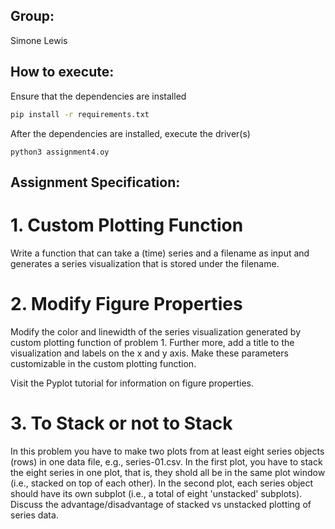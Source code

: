 ## Group:
Simone Lewis

## How to execute:
Ensure that the dependencies are installed 

```bash
pip install -r requirements.txt
```

After the dependencies are installed, execute the driver(s)
```
python3 assignment4.oy
```
## Assignment Specification:

# 1. Custom Plotting Function
Write a function that can take a (time) series and a filename as input and generates a series visualization that is stored under the filename.

# 2. Modify Figure Properties
Modify the color and linewidth of the series visualization generated by custom plotting function of problem 1. Further more, add a title to the visualization and labels on the x and y axis. Make these parameters customizable in the custom plotting function.

Visit the Pyplot tutorial for information on figure properties.

# 3. To Stack or not to Stack
In this problem you have to make two plots from at least eight series objects (rows) in one data file, e.g., series-01.csv. In the first plot, you have to stack the eight series in one plot, that is, they shold all be in the same plot window (i.e., stacked on top of each other). In the second plot, each series object should have its own subplot (i.e., a total of eight 'unstacked' subplots). Discuss the advantage/disadvantage of stacked vs unstacked plotting of series data.
